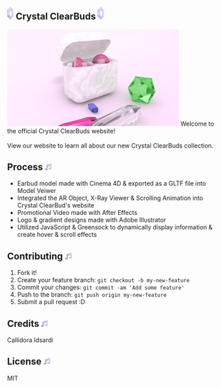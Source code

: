 ## <img src="images/hotspot.svg" alt="Crystal Icon" width="15px">  Crystal ClearBuds <img src="images/hotspot.svg" alt="Crystal Icon" width="15px"> 
<img src="images/style-frame-2.jpg" alt="Crystal ClearBuds" width="400px"> 
Welcome to the official Crystal ClearBuds website!
</br>
</br>
View our website to learn all about our new Crystal ClearBuds collection. 


## Process  <img src="images/hotspot1-music.svg" alt="Crystal Icon" width="15px"> 
- Earbud model made with Cinema 4D & exported as a GLTF file into Model Veiwer
- Integrated the AR Object, X-Ray Viewer & Scrolling Animation into Crystal ClearBud's website
- Promotional Video made with After Effects
- Logo & gradient designs made with Adobe Illustrator
- Utilized JavaScript & Greensock to dynamically display information & create hover & scroll effects

## Contributing  <img src="images/hotspot1-music.svg" alt="Crystal Icon" width="15px"> 
1. Fork it!
2. Create your feature branch: `git checkout -b my-new-feature`
3. Commit your changes: `git commit -am 'Add some feature'`
4. Push to the branch: `git push origin my-new-feature`
5. Submit a pull request :D

## Credits  <img src="images/hotspot1-music.svg" alt="Crystal Icon" width="15px"> 
Callidora Idsardi 

## License  <img src="images/hotspot1-music.svg" alt="Crystal Icon" width="15px"> 
MIT
